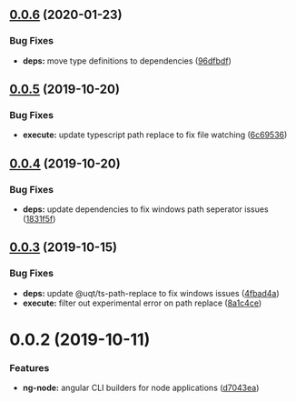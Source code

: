 ## [0.0.6](https://github.com/unquenchablethyrst/ng-node/compare/v0.0.5...v0.0.6) (2020-01-23)


### Bug Fixes

* **deps:** move type definitions to dependencies ([96dfbdf](https://github.com/unquenchablethyrst/ng-node/commit/96dfbdfa60eb9d618e72427058eb76ee9e544fc7))

## [0.0.5](https://github.com/unquenchablethyrst/ng-node/compare/v0.0.4...v0.0.5) (2019-10-20)


### Bug Fixes

* **execute:** update typescript path replace to fix file watching ([6c69536](https://github.com/unquenchablethyrst/ng-node/commit/6c695360814cadec05acebed54fa8617488e7a81))

## [0.0.4](https://github.com/unquenchablethyrst/ng-node/compare/v0.0.3...v0.0.4) (2019-10-20)


### Bug Fixes

* **deps:** update dependencies to fix windows path seperator issues ([1831f5f](https://github.com/unquenchablethyrst/ng-node/commit/1831f5f))

## [0.0.3](https://github.com/unquenchablethyrst/ng-node/compare/v0.0.2...v0.0.3) (2019-10-15)


### Bug Fixes

* **deps:** update @uqt/ts-path-replace to fix windows issues ([4fbad4a](https://github.com/unquenchablethyrst/ng-node/commit/4fbad4a))
* **execute:** filter out experimental error on path replace ([8a1c4ce](https://github.com/unquenchablethyrst/ng-node/commit/8a1c4ce))

# 0.0.2 (2019-10-11)


### Features

* **ng-node:** angular CLI builders for node applications ([d7043ea](https://github.com/unquenchablethyrst/ng-node/commit/d7043ea))
